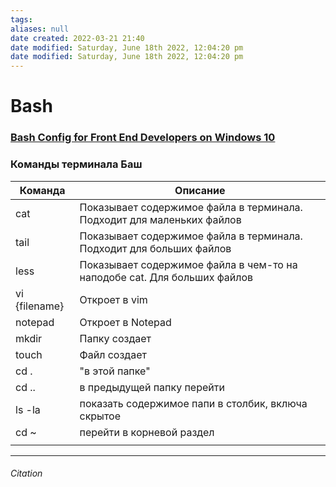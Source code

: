 ```yaml
---
tags: 
aliases: null
date created: 2022-03-21 21:40
date modified: Saturday, June 18th 2022, 12:04:20 pm
date modified: Saturday, June 18th 2022, 12:04:20 pm
---
```


# Bash

### [Bash Config for Front End Developers on Windows 10](https://medium.com/@george.norberg/bash-config-for-front-end-developers-on-windows-10-c5dcf61b360)

### Команды терминала Баш

| Команда       | Описание                                                                 |
| ------------- | ------------------------------------------------------------------------ |
| cat           | Показывает содержимое файла в терминала. Подходит для маленьких файлов   |
| tail          | Показывает содержимое файла в терминала. Подходит для больших файлов     |
| less          | Показывает содержимое файла в чем-то на наподобе cat. Для больших файлов |
| vi {filename} | Откроет в vim                                                            |
| notepad       | Откроет в Notepad                                                        |
| mkdir         | Папку создает                                                            |
| touch         | Файл создает                                                             |
| cd .          | "в этой папке"                                                           |
| cd ..         | в предыдущей папку перейти                                               |
| ls -la        | показать содержимое папи в столбик, включа скрытое                       |
| cd  ~         | перейти в корневой раздел                                                |
|               |                                                                          |

 

---

###### Citation
